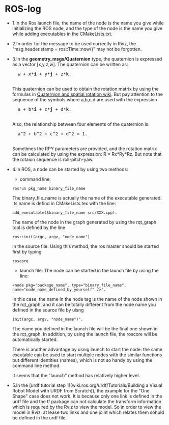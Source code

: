 # ROS-log
- 1.In the Ros launch file, the name of the node is the name you give while initializing the ROS node, 
and the type of the node is the name you give while adding executables in the CMakeLists.txt.

- 2.In order for the message to be used correctly in Rviz, the "msg.header.stamp = ros::Time::now()" may not be forgotten.

- 3.In the **geometry_msgs/Quaternion** type, the quaternion is expressed as a vector \[x,y,z,w\]. The quaternion can be written as:
    <pre>
    w + x*<b>i</b> + y*<b>j</b> + z*<b>k</b>. 
    </pre>
    
    This quaternion can be used to obtain the rotation matrix by using the formulas in [Quaternion and spatial rotation wiki](https://en.wikipedia.org/wiki/Quaternions_and_spatial_rotation). But pay attention to the sequence of the symbols where a,b,c,d are used with the expression 
    <pre>
    a + b*<b>i</b> + c*<b>j</b> + d*<b>k</b>. 
    </pre>
    
    Also, the relationship between four elements of the quaternion is:  
    <pre>
    a^2 + b^2 + c^2 + d^2 = 1.  
    </pre>

    Sometimes the RPY parameters are provided, and the rotation matrix can be calculated by using the expression: R = Rx\*Ry\*Rz. But note that the rotaion sequence is roll-pitch-yaw.

- 4.In ROS, a node can be started by using two methods:
     - command line: 
     ```
     rosrun pkg_name binary_file_name 
     ```
     The binary_file_name is actually the name of the executable generated. Its name is defind in CMakeLists.tex with the line:
     ```
     add_executable($binary_file_name src/XXX.cpp).
     ```
     The name of the node in the graph generated by using the rqt_graph tool is defined by the line 
     ```
     ros::init(argc, argv, "node_name")
     ```
     in the source file.
     Using this method, the ros master should be started first by typing 
     ```
     roscore
     ```
     - launch file: The node can be started in the launch file by using the line:
     ```
     <node pkg="package_name", type="binary_file_name", name="node_name_defined_by_yourself" />". 
     ```
     In this case, the name in the node tag is the name of the node shown in the rqt_graph, and it can be totally different from the node name you defined in the source file by uisng 
     ```
     init(argc, argv, "node_name")".
     ```
     The name you defined in the launch file will be the final one shown in the rqt_graph. In addition, by using the launch file, the roscore will be automatically started. 
     
     There is another advantage by usnig launch to start the node: the same excutable can be used to start multiple nodes with the similar functions but different identities (names), which is not so handy by using the command line method.
     
     It seems that the "launch" method has relatively higher level.
     
- 5.In the [urdf tutorial step 1](wiki.ros.org/urdf/Tutorials/Building a Visual Robot Model with URDF from Scratch)), the example for the "One Shape" case does not work. It is because only one link is defined in the urdf file and the tf package can not calculate the transform information which is required by the Rviz to view the model. So in order to view the model in Rviz, at lease two links and one joint which relates them sohuld be defined in the urdf file. 
